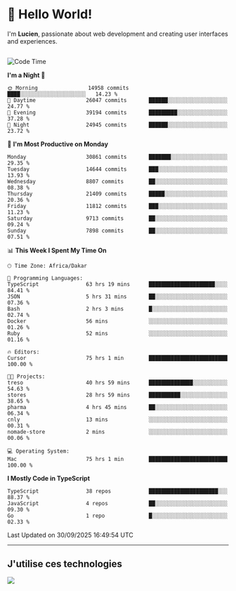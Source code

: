 # 👋 Hello World!

I'm **Lucien**, passionate about web development and creating user interfaces and experiences.

##

<!--START_SECTION:waka-->
![Code Time](http://img.shields.io/badge/Code%20Time-3%2C921%20hrs%2018%20mins-blue)

**I'm a Night 🦉** 

```text
🌞 Morning                14958 commits       ████░░░░░░░░░░░░░░░░░░░░░   14.23 % 
🌆 Daytime                26047 commits       ██████░░░░░░░░░░░░░░░░░░░   24.77 % 
🌃 Evening                39194 commits       █████████░░░░░░░░░░░░░░░░   37.28 % 
🌙 Night                  24945 commits       ██████░░░░░░░░░░░░░░░░░░░   23.72 % 
```
📅 **I'm Most Productive on Monday** 

```text
Monday                   30861 commits       ███████░░░░░░░░░░░░░░░░░░   29.35 % 
Tuesday                  14644 commits       ███░░░░░░░░░░░░░░░░░░░░░░   13.93 % 
Wednesday                8807 commits        ██░░░░░░░░░░░░░░░░░░░░░░░   08.38 % 
Thursday                 21409 commits       █████░░░░░░░░░░░░░░░░░░░░   20.36 % 
Friday                   11812 commits       ███░░░░░░░░░░░░░░░░░░░░░░   11.23 % 
Saturday                 9713 commits        ██░░░░░░░░░░░░░░░░░░░░░░░   09.24 % 
Sunday                   7898 commits        ██░░░░░░░░░░░░░░░░░░░░░░░   07.51 % 
```


📊 **This Week I Spent My Time On** 

```text
🕑︎ Time Zone: Africa/Dakar

💬 Programming Languages: 
TypeScript               63 hrs 19 mins      █████████████████████░░░░   84.41 % 
JSON                     5 hrs 31 mins       ██░░░░░░░░░░░░░░░░░░░░░░░   07.36 % 
Bash                     2 hrs 3 mins        █░░░░░░░░░░░░░░░░░░░░░░░░   02.74 % 
Docker                   56 mins             ░░░░░░░░░░░░░░░░░░░░░░░░░   01.26 % 
Ruby                     52 mins             ░░░░░░░░░░░░░░░░░░░░░░░░░   01.16 % 

🔥 Editors: 
Cursor                   75 hrs 1 min        █████████████████████████   100.00 % 

🐱‍💻 Projects: 
treso                    40 hrs 59 mins      ██████████████░░░░░░░░░░░   54.63 % 
stores                   28 hrs 59 mins      ██████████░░░░░░░░░░░░░░░   38.65 % 
pharma                   4 hrs 45 mins       ██░░░░░░░░░░░░░░░░░░░░░░░   06.34 % 
cnly                     13 mins             ░░░░░░░░░░░░░░░░░░░░░░░░░   00.31 % 
nomade-store             2 mins              ░░░░░░░░░░░░░░░░░░░░░░░░░   00.06 % 

💻 Operating System: 
Mac                      75 hrs 1 min        █████████████████████████   100.00 % 
```

**I Mostly Code in TypeScript** 

```text
TypeScript               38 repos            ██████████████████████░░░   88.37 % 
JavaScript               4 repos             ██░░░░░░░░░░░░░░░░░░░░░░░   09.30 % 
Go                       1 repo              █░░░░░░░░░░░░░░░░░░░░░░░░   02.33 % 
```




 Last Updated on 30/09/2025 16:49:54 UTC
<!--END_SECTION:waka-->
---

## J'utilise ces technologies

<p align="left">
  <a href="https://skillicons.dev">
    <img src="https://skillicons.dev/icons?i=ts,js,go,ruby,css,scss,tailwind,react,vite,nextjs,docker,figma,ableton" />
  </a>
</p>

